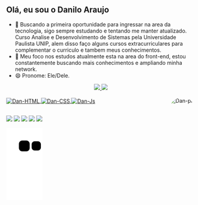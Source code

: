 ## Olá, eu sou o Danilo Araujo 
- 🔭 Buscando a primeira oportunidade para ingressar na area da tecnologia, sigo sempre estudando e tentando me manter atualizado. Curso Analise e Desenvolvimento de Sistemas pela Universidade Paulista UNIP, alem disso faço alguns cursos extracurriculares para complementar o curriculo e tambem meus conhecimentos.
- 🌱 Meu foco nos estudos atualmente esta na area do front-end, estou constantemente buscando mais conhecimentos e ampliando minha network.
- 😄 Pronome: Ele/Dele.

<div align="center">
  <a href="https://github.com/DaniloAraujo">
  <img height="180em" src="https://github-readme-stats.vercel.app/api?username=DaniloAraujo&show_icons=true&theme=github_dark&include_all_commits=true&count_private=true"/>
  <img height="180em" src="https://github-readme-stats.vercel.app/api/top-langs/?username=DaniloAraujo&layout=compact&langs_count=7&theme=github_dark"/>
</div>
  <div style="display: inline_block"><br>
  <img align="center" alt="Dan-HTML" height="70" width="70" src="https://cdn.jsdelivr.net/gh/devicons/devicon/icons/html5/html5-original-wordmark.svg">
  <img align="center" alt="Dan-CSS" height="70" width="70" src="https://cdn.jsdelivr.net/gh/devicons/devicon/icons/css3/css3-original-wordmark.svg">
  <img align="center" alt="Dan-Js" height="61" width="61" src="https://cdn.jsdelivr.net/gh/devicons/devicon/icons/javascript/javascript-original.svg">

  <img align="right" alt="Dan-pic" height="140" style="border-radius:50px;" src="https://media.giphy.com/media/iYVneIXJQ3jdJLkZmM/giphy.gif">
</div>
  
##
  
<div>
  <a href="https://www.instagram.com/danilo.ag_/" target="_blank"><img src="https://img.shields.io/badge/-Instagram-%23E4405F?style=for-the-badge&logo=instagram&logoColor=white" target="_blank"></a>
  <a href="https://www.facebook.com/dan.ag2" target="_blank"><img src="https://img.shields.io/badge/Facebook-1877F2?style=for-the-badge&logo=facebook&logoColor=white"></a>
  <a href="https://twitter.com/DanilooAraujoo" target="_blank"><img src="https://img.shields.io/badge/Twitter-1DA1F2?style=for-the-badge&logo=twitter&logoColor=white"></a>
  <a href = "mailto:daniloo.ag2@gmail.com"><img src="https://img.shields.io/badge/-Gmail-%23333?style=for-the-badge&logo=gmail&logoColor=white" target="_blank"></a>
  <a href="https://www.linkedin.com/in/danilo-ag" target="_blank"><img src="https://img.shields.io/badge/-LinkedIn-%230077B5?style=for-the-badge&logo=linkedin&logoColor=white" target="_blank"></a>
  
  ![Snake animation](https://github.com/DaniloAraujo/DaniloAraujo/blob/output/github-contribution-grid-snake.svg)
  
</div>
  


